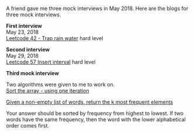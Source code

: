 A friend gave me three mock interviews in May 2018. Here are the blogs for three mock interviews. 

**First interview** <br>
May 23, 2018 <br>
[Leetcode 42 - Trap rain water](http://juliachencoding.blogspot.com/2018/05/being-interviewee-leetcode-42-trap-rain.html) hard level <br>

**Second interview** <br>
May 29, 2018<br>
[Leetcode 57 Insert interval](http://juliachencoding.blogspot.com/2018/05/being-interviewee-insert-intervals.html) hard level <br>

**Third mock interview**<br>

Two algorithms were given to me to work on. <br>
[Sort the array - using one iteration](https://gist.github.com/jianminchen/bed337318339a36e20a7d2a3b8311288) <br>

[Given a non-empty list of words, return the k most frequent elements](https://gist.github.com/jianminchen/fa927d3de4cfc01874222902e0c3bc92)<br>

Your answer should be sorted by frequency from highest to lowest. If two words have the same frequency, then the word with the 
lower alphabetical order comes first.
